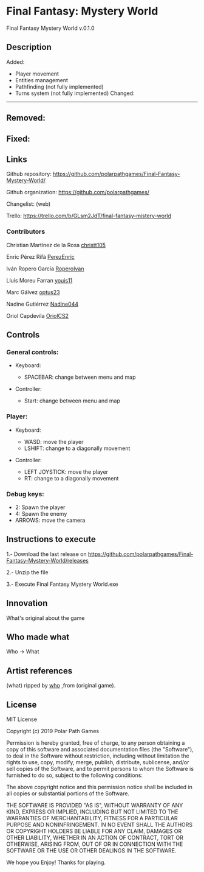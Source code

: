 ﻿# Final Fantasy: Mystery World

Final Fantasy Mystery World v.0.1.0

## Description

Added: 
- Player movement 
- Entities management
- Pathfinding (not fully implemented)
- Turns system (not fully implemented)
Changed:
--------

Removed: 
--------

Fixed: 
--------



## Links

Github repository: https://github.com/polarpathgames/Final-Fantasy-Mystery-World/

Github organization: https://github.com/polarpathgames/

Changelist: (web)

Trello: https://trello.com/b/GLsm2JdT/final-fantasy-mistery-world

### Contributors

Christian Martínez de la Rosa [christt105](https://github.com/christt105)

Enric Pérez Rifà [PerezEnric](https://github.com/PerezEnric)

Iván Ropero García [RoperoIvan](https://github.com/RoperoIvan)

Lluís Moreu Farran [youis11](https://github.com/youis11)

Marc Gálvez [optus23](https://github.com/optus23)

Nadine Gutiérrez [Nadine044](https://github.com/Nadine044)

Oriol Capdevila [OriolCS2](https://github.com/OriolCS2) 

## Controls
### General controls:

- Keyboard:

  - SPACEBAR: change between menu and map

- Controller:

  - Start: change between menu and map

### Player: 

- Keyboard:
  
  - WASD: move the player
  - LSHIFT: change to a diagonally movement

- Controller:
  
  - LEFT JOYSTICK: move the player
  - RT: change to a diagonally movement

### Debug keys:

- 2: Spawn the player
- 4: Spawn the enemy
- ARROWS: move the camera

## Instructions to execute

1.- Download the last release on https://github.com/polarpathgames/Final-Fantasy-Mystery-World/releases

2.- Unzip the file

3.- Execute Final Fantasy Mystery World.exe

## Innovation 

What's original about the game

## Who made what

Who -> What

## Artist references

(what) ripped by [who](web) ,from (original game).

## License

MIT License

Copyright (c) 2019 Polar Path Games

Permission is hereby granted, free of charge, to any person obtaining a copy
of this software and associated documentation files (the "Software"), to deal
in the Software without restriction, including without limitation the rights
to use, copy, modify, merge, publish, distribute, sublicense, and/or sell
copies of the Software, and to permit persons to whom the Software is
furnished to do so, subject to the following conditions:

The above copyright notice and this permission notice shall be included in all
copies or substantial portions of the Software.

THE SOFTWARE IS PROVIDED "AS IS", WITHOUT WARRANTY OF ANY KIND, EXPRESS OR
IMPLIED, INCLUDING BUT NOT LIMITED TO THE WARRANTIES OF MERCHANTABILITY,
FITNESS FOR A PARTICULAR PURPOSE AND NONINFRINGEMENT. IN NO EVENT SHALL THE
AUTHORS OR COPYRIGHT HOLDERS BE LIABLE FOR ANY CLAIM, DAMAGES OR OTHER
LIABILITY, WHETHER IN AN ACTION OF CONTRACT, TORT OR OTHERWISE, ARISING FROM,
OUT OF OR IN CONNECTION WITH THE SOFTWARE OR THE USE OR OTHER DEALINGS IN THE
SOFTWARE.

We hope you Enjoy! Thanks for playing.
